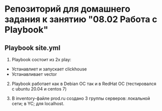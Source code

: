 # Репозиторий для домашнего задания к занятию "08.02 Работа с Playbook"

## Playbook site.yml
1. Playbook состоит из 2х play:
- Устанавлиет и запускает clickhouse
- Устанавливает vector

2. Playbook работает как в Debian ОС так и в RedHat ОС (тестировался с ubuntu 20.04 и centos 7)

3. В inventory-файле prod.ru создано 3 группы серверов: локальной сети; в YC; для localhost.